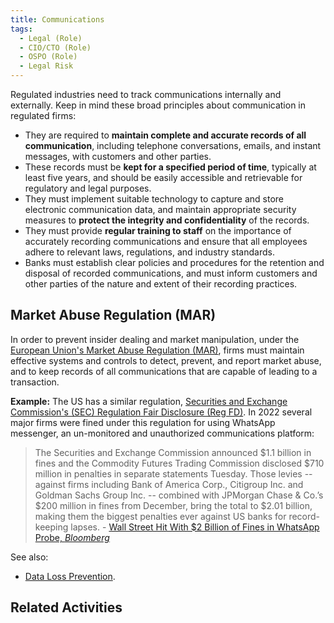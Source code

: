 ```yaml
---
title: Communications
tags: 
  - Legal (Role)
  - CIO/CTO (Role)
  - OSPO (Role)
  - Legal Risk
---
```


<BoxOut title="Communications" image="/img/bok/regs/communications.png">

Regulated industries need to track communications internally and externally.  Keep in mind these broad principles about communication in regulated firms:

 - They are required to **maintain complete and accurate records of all communication**, including telephone conversations, emails, and instant messages, with customers and other parties.
 - These records must be **kept for a specified period of time**, typically at least five years, and should be easily accessible and retrievable for regulatory and legal purposes.
 - They must implement suitable technology to capture and store electronic communication data, and maintain appropriate security measures to **protect the integrity and confidentiality** of the records.
 - They must provide **regular training to staff** on the importance of accurately recording communications and ensure that all employees adhere to relevant laws, regulations, and industry standards.
 - Banks must establish clear policies and procedures for the retention and disposal of recorded communications, and must inform customers and other parties of the nature and extent of their recording practices.
 
</BoxOut>

## Market Abuse Regulation (MAR)

In order to prevent insider dealing and market manipulation, under the [European Union's Market Abuse Regulation (MAR)](https://eur-lex.europa.eu/legal-content/EN/TXT/PDF/?uri=CELEX:32014R0596&from=EN), firms must maintain effective systems and controls to detect, prevent, and report market abuse, and to keep records of all communications that are capable of leading to a transaction.

**Example:** The US has a similar regulation, [Securities and Exchange Commission's (SEC) Regulation Fair Disclosure (Reg FD)](https://en.wikipedia.org/wiki/Regulation_Fair_Disclosure).  In 2022 several major firms were fined under this regulation for using WhatsApp messenger, an un-monitored and unauthorized communications platform:

> The Securities and Exchange Commission announced $1.1 billion in fines and the Commodity Futures Trading Commission disclosed $710 million in penalties in separate statements Tuesday. Those levies -- against firms including Bank of America Corp., Citigroup Inc. and Goldman Sachs Group Inc. -- combined with JPMorgan Chase & Co.’s $200 million in fines from December, bring the total to $2.01 billion, making them the biggest penalties ever against US banks for record-keeping lapses. - [Wall Street Hit With $2 Billion of Fines in WhatsApp Probe, _Bloomberg_](https://www.bloomberg.com/news/articles/2022-09-27/wall-street-whatsapp-probe-poised-to-result-in-historic-fine)

See also: 

- [Data Loss Prevention](../Level-3/DLP).

## Related Activities

<BokTagList tag="Communication Regulation" filter="Activities" />
